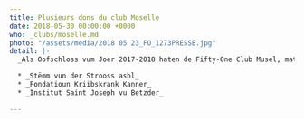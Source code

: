 ```yaml
---
title: Plusieurs dons du club Moselle
date: 2018-05-30 00:00:00 +0000
who: _clubs/moselle.md
photo: "/assets/media/2018 05 23_FO_1273PRESSE.jpg"
detail: |-
  _Als Oofschloss vum Joer 2017-2018 haten de Fifty-One Club Musel, mat hirem President Georges Disewiscourt, déi grouss Freed 3 Schecken an Héicht vun iwer 8.000€ u verschidden Organisatiounen ze iwwereechen:_ 

  * _Stëmm vun der Strooss asbl_
  * _Fondatioun Kriibskrank Kanner_
  * _Institut Saint Joseph vu Betzder_ 

---
```

